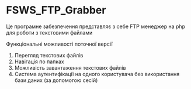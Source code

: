 # FSWS_FTP_Grabber

Це програмне забезпечення представляє з себе FTP менеджер на php для роботи з текстовими файлами

Функціональні можливості поточної версії
1. Перегляд текстових файлів
2. Навігація по папках
3. Можливість завантаження текстових файлів
4. Система аутентифікації на одного користувача без використання бази даних (за допомогою сесій)